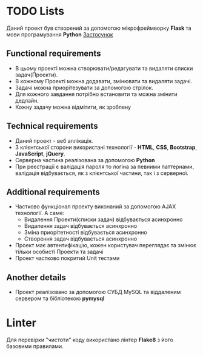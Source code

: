 # TODO Lists

Даний проект був створений за допомогою мікрофреймворку **Flask** та мови програмування **Python** [Застосунок](https://testtaskrubygarage.herokuapp.com/)


## Functional requirements

* В цьому проекті можна створювати/редагувати та видаляти списки задач(Проекти).
* В кожному Проекті можна додавати, змінювати та видаляти задачі.
* Задачі можна приорітезувати за допомогою стрілок.
* Для кожного завдання потрібно встановити та можна змінити дедлайн.
* Кожну задачу можна відмітити, як зроблену

## Technical requirements

* Даний проект - веб аплікація.
* З клієнтської сторони використані технології - **HTML**, **CSS**, **Bootstrap**, **JavaScript**, **jQuery**.
* Серверна частина реалізована за допомогою **Python**
* При реєстрації є валідація пароля то логіна за певними паттернами, валідація відбувається, як з клієнтської частини, так і з серверної.

## Additional requirements

* Частково функціонал проекту виконаний за допомогою AJAX технології. А саме:
	* Видалення Проекти(списки задач) відбувається асинхронно
	* Видалення задач відбувається асинхронно
	* Зміна приорітетності відбувається асинхронно
	* Створення задач відбувається асинхронно
* Проект має автентифікацію, кожен користувач переглядає та змінює тільки особисті Проекти та задачі
* Проект частково покритий Unit тестами

## Another details

* Проект реалізовано за допомогою СУБД MySQL та віддаленим сервером та бібліотекою **pymysql**

# Linter

Для перевірки "чистоти" коду використано лінтер **Flake8** з його базовими правилами.
